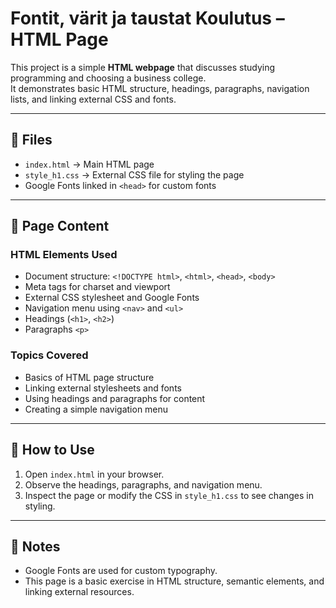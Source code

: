 # Fontit, värit ja taustat Koulutus – HTML Page  

This project is a simple **HTML webpage** that discusses studying programming and choosing a business college.  
It demonstrates basic HTML structure, headings, paragraphs, navigation lists, and linking external CSS and fonts.  

---

## 📂 Files  

- `index.html` → Main HTML page  
- `style_h1.css` → External CSS file for styling the page  
- Google Fonts linked in `<head>` for custom fonts  

---

## 📝 Page Content  

### HTML Elements Used
- Document structure: `<!DOCTYPE html>`, `<html>`, `<head>`, `<body>`  
- Meta tags for charset and viewport  
- External CSS stylesheet and Google Fonts  
- Navigation menu using `<nav>` and `<ul>`  
- Headings (`<h1>`, `<h2>`)  
- Paragraphs `<p>`  

### Topics Covered
- Basics of HTML page structure  
- Linking external stylesheets and fonts  
- Using headings and paragraphs for content  
- Creating a simple navigation menu  

---

## 🚀 How to Use  

1. Open `index.html` in your browser.  
2. Observe the headings, paragraphs, and navigation menu.  
3. Inspect the page or modify the CSS in `style_h1.css` to see changes in styling.  

---

## 📌 Notes  

- Google Fonts are used for custom typography.  
- This page is a basic exercise in HTML structure, semantic elements, and linking external resources.  

